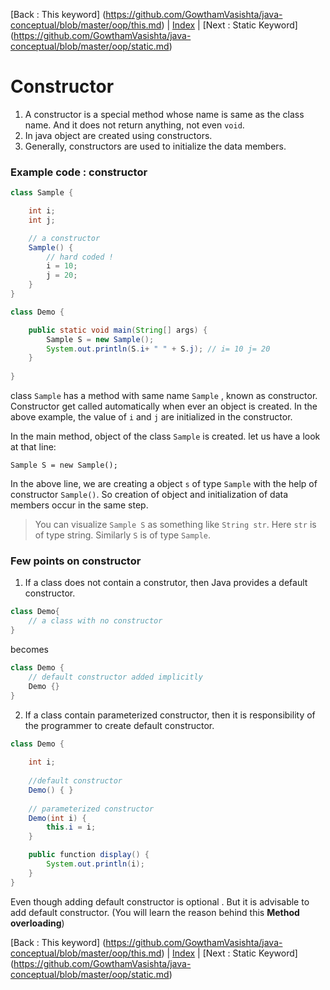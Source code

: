 [Back : This keyword] (https://github.com/GowthamVasishta/java-conceptual/blob/master/oop/this.md) | [Index](https://github.com/GowthamVasishta/java-conceptual/tree/master/Introduction) | [Next : Static Keyword] (https://github.com/GowthamVasishta/java-conceptual/blob/master/oop/static.md)

# Constructor

 1.  A constructor is a special method whose name is same as the class name. And it does not return anything, not even `void`.
 2. In java object are created using constructors.
 3. Generally, constructors are used to initialize the data members.

### Example code : constructor
```java
class Sample {

	int i;
	int j;

	// a constructor
	Sample() {
		// hard coded !
		i = 10;
		j = 20;
	}
}

class Demo {

	public static void main(String[] args) {
		Sample S = new Sample();
		System.out.println(S.i+ " " + S.j); // i= 10 j= 20
	}
	
}
```

class `Sample` has a method with same name `Sample` , known as constructor. Constructor get called automatically when ever an object is created. In the above example, the value of `i` and `j` are initialized in the constructor. 

In the main method, object of the class `Sample` is created. let us have a look at that line:

    Sample S = new Sample();

In the above line, we are creating a object `s` of type `Sample` with the help of constructor `Sample()`. So creation of object and initialization of data members occur in the same step. 

> You can visualize `Sample S` as something like `String str`. Here `str` is of type string. Similarly `S` is of type `Sample`.

### Few points on constructor

 1. If a class does not contain a construtor, then Java provides a default constructor.

```java
class Demo{
	// a class with no constructor
}
```
becomes

```java
class Demo {
	// default constructor added implicitly
	Demo {}
}
```

2. If a class contain parameterized constructor, then it is responsibility  of the programmer to create default constructor.
```java
class Demo {
	
	int i;
	
	//default constructor
	Demo() { }
	
	// parameterized constructor
	Demo(int i) {
		this.i = i;
	}

	public function display() {
		System.out.println(i);
	}
}
```

Even though adding default constructor is optional . But it is advisable to add default constructor. (You will learn the reason behind this **Method overloading**)

[Back : This keyword] (https://github.com/GowthamVasishta/java-conceptual/blob/master/oop/this.md) | [Index](https://github.com/GowthamVasishta/java-conceptual/tree/master/Introduction) | [Next : Static Keyword] (https://github.com/GowthamVasishta/java-conceptual/blob/master/oop/static.md)
